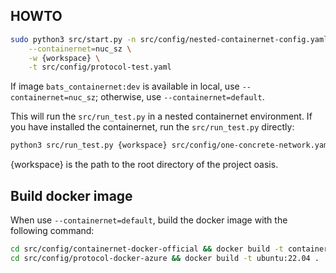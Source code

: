 ## HOWTO

```bash
sudo python3 src/start.py -n src/config/nested-containernet-config.yaml \
    --containernet=nuc_sz \
    -w {workspace} \
    -t src/config/protocol-test.yaml
```

If image `bats_containernet:dev` is available in local, use `--containernet=nuc_sz`; otherwise, use `--containernet=default`.

This will run the `src/run_test.py` in a nested containernet environment. If you have installed the containernet, run the `src/run_test.py` directly:

```bash
python3 src/run_test.py {workspace} src/config/one-concrete-network.yaml
```

{workspace} is the path to the root directory of the project oasis.

## Build docker image

When use `--containernet=default`, build the docker image with the following command:

```bash
cd src/config/containernet-docker-official && docker build -t containernet:latest .
cd src/config/protocol-docker-azure && docker build -t ubuntu:22.04 .
```
